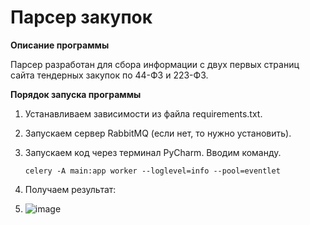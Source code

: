 <h1>Парсер закупок</h1>

**Описание программы**

Парсер разработан для сбора информации с двух первых страниц сайта тендерных закупок по 44-ФЗ и 223-ФЗ.



**Порядок запуска программы**

1. Устанавливаем зависимости из файла requirements.txt.

2. Запускаем сервер RabbitMQ (если нет, то нужно установить).

3. Запускаем код через терминал PyCharm. Вводим команду.

   ```
   celery -A main:app worker --loglevel=info --pool=eventlet
   ```
4. Получаем результат:

5. 
   ![image](https://github.com/bgbisdbg/Library/assets/136889642/6fc16eba-03f2-481a-992e-1aa66706590b)

